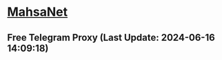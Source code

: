 
# [MahsaNet](https://t.me/mahsa_net)
## Free Telegram Proxy (Last Update: 2024-06-16 14:09:18)

    